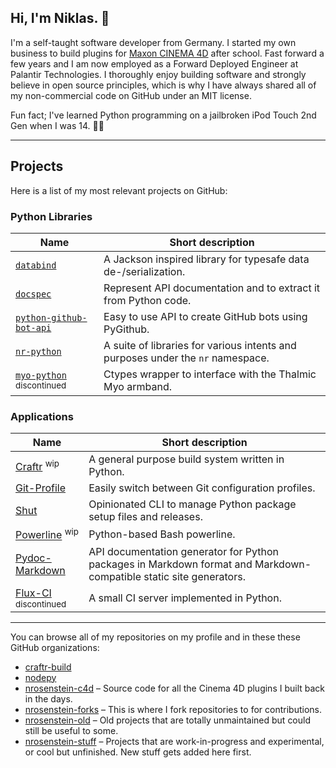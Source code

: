 ## Hi, I'm Niklas. 👋

I'm a self-taught software developer from Germany. I started my own business to build plugins for [Maxon CINEMA 4D](https://www.maxon.net/en/) after school. Fast forward a few years and I am now employed as a Forward Deployed Engineer at Palantir Technologies. I thoroughly enjoy building software and strongly believe in open source principles, which is why I have always shared all of my non-commercial code on GitHub under an MIT license.

Fun fact; I've learned Python programming on a jailbroken iPod Touch 2nd Gen when I was 14. 🤷‍♂️

---

## Projects

Here is a list of my most relevant projects on GitHub:

### Python Libraries

| Name | Short description |
| ---- | ----------------- |
| [`databind`](https://github.com/NiklasRosenstein/databind) | A Jackson inspired library for typesafe data de-/serialization. |
| [`docspec`](https://github.com/NiklasRosenstein/docspec)  | Represent API documentation and to extract it from Python code. |
| [`python-github-bot-api`](https://github.com/NiklasRosenstein/python-github-bot-api) | Easy to use API to create GitHub bots using PyGithub. |
| [`nr-python`](https://github.com/NiklasRosenstein/nr-python) | A suite of libraries for various intents and purposes under the `nr` namespace. |
| [`myo-python`](https://github.com/nrosenstein-stuff/myo-python) <sup>discontinued</sup> | Ctypes wrapper to interface with the Thalmic Myo armband. |

### Applications

| Name | Short description |
| ---- | ----------------- |
| [Craftr](https://github.com/craftr-build/craftr) <sup>wip</sup> | A general purpose build system written in Python. |
| [Git-Profile](https://github.com/NiklasRosenstein/git-profile) | Easily switch between Git configuration profiles. |
| [Shut](https://github.com/NiklasRosenstein/shut) | Opinionated CLI to manage Python package setup files and releases. |
| [Powerline](https://github.com/NiklasRosenstein/powerline) <sup>wip</sup> | Python-based Bash powerline. |
| [Pydoc-Markdown](https://github.com/NiklasRosenstein/pydoc-markdown) | API documentation generator for Python packages in Markdown format and Markdown-compatible static site generators. |
| [Flux-CI](https://github.com/nrosenstein-stuff/flux-ci) <sup>discontinued</sup> | A small CI server implemented in Python. |

---

You can browse all of my repositories on my profile and in these these GitHub organizations:

* [craftr-build](https://github.com/craftr-build)
* [nodepy](https://github.com/nodepy)
* [nrosenstein-c4d](https://github.com/nrosenstein-c4d) &ndash; Source code for all the Cinema 4D plugins I built back in the days.
* [nrosenstein-forks](https://github.com/nrosenstein-forks) &ndash; This is where I fork repositories to for contributions.
* [nrosenstein-old](https://github.com/nrosenstein-old) &ndash; Old projects that are totally unmaintained but could still be useful to some.
* [nrosenstein-stuff](https://github.com/nrosenstein-stuff) &ndash; Projects that are work-in-progress and experimental, or cool but unfinished. New stuff gets added here first.
